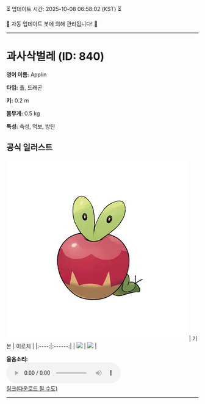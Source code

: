 
⏳ 업데이트 시간: 2025-10-08 06:58:02 (KST) ⏳

🤖 자동 업데이트 봇에 의해 관리됩니다! 🤖

---

# 과사삭벌레 (ID: 840)
**영어 이름:** Applin

**타입:** 풀, 드래곤

**키:** 0.2 m

**몸무게:** 0.5 kg

**특성:** 숙성, 먹보, 방탄

## 공식 일러스트
![](https://raw.githubusercontent.com/PokeAPI/sprites/master/sprites/pokemon/other/official-artwork/840.png)
| 기본 | 이로치 |
|:----:|:------:|
| <img src="http://play.pokemonshowdown.com/sprites/ani/applin.gif" width="200"> | <img src="http://play.pokemonshowdown.com/sprites/ani-shiny/applin.gif" width="200"> |

**울음소리:**<br><audio controls src="https://raw.githubusercontent.com/PokeAPI/cries/main/cries/pokemon/latest/840.ogg"></audio><br> [링크(다운로드 될 수도)](https://raw.githubusercontent.com/PokeAPI/cries/main/cries/pokemon/latest/840.ogg)


---
